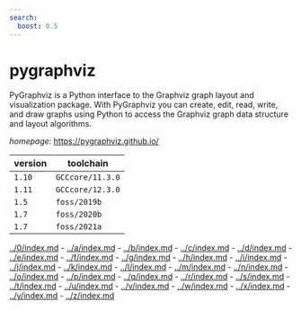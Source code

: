 ```yaml
---
search:
  boost: 0.5
---
```

# pygraphviz

PyGraphviz is a Python interface to the Graphviz graph layout and visualization package.  With PyGraphviz you can create, edit, read, write, and draw graphs using Python to access the Graphviz  graph data structure and layout algorithms.

*homepage*: <https://pygraphviz.github.io/>

version | toolchain
--------|----------
``1.10`` | ``GCCcore/11.3.0``
``1.11`` | ``GCCcore/12.3.0``
``1.5`` | ``foss/2019b``
``1.7`` | ``foss/2020b``
``1.7`` | ``foss/2021a``

[../0/index.md](0) - [../a/index.md](a) - [../b/index.md](b) - [../c/index.md](c) - [../d/index.md](d) - [../e/index.md](e) - [../f/index.md](f) - [../g/index.md](g) - [../h/index.md](h) - [../i/index.md](i) - [../j/index.md](j) - [../k/index.md](k) - [../l/index.md](l) - [../m/index.md](m) - [../n/index.md](n) - [../o/index.md](o) - [../p/index.md](p) - [../q/index.md](q) - [../r/index.md](r) - [../s/index.md](s) - [../t/index.md](t) - [../u/index.md](u) - [../v/index.md](v) - [../w/index.md](w) - [../x/index.md](x) - [../y/index.md](y) - [../z/index.md](z)

